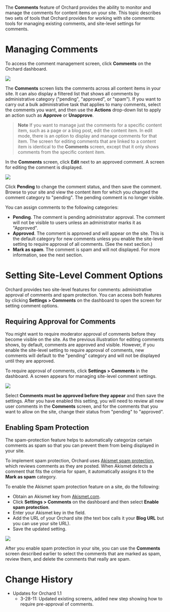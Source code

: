 
The **Comments** feature of Orchard provides the ability to monitor and manage the comments for content items on your site. This topic describes two sets of tools that Orchard provides for working with site comments: tools for managing existing comments, and site-level settings for comments.


# Managing Comments

To access the comment management screen, click **Comments** on the Orchard dashboard.

![](../Upload/screenshots_675/comments_dashboard_manage_675.png)

The **Comments** screen lists the comments across all content items in your site. It can also display a filtered list that shows all comments by administrative category ("pending", "approved", or "spam"). If you want to carry out a bulk administrative task that applies to many comments, select the comments you want, and then use the **Actions** drop-down list to apply an action such as **Approve** or **Unapprove**. 

> **Note** If you want to manage just the comments for a specific content item, such as a page or a blog post, edit the content item. In edit mode, there is an option to display and manage comments for that item. The screen for editing comments that are linked to a content item is identical to the **Comments** screen, except that it only shows comments from the specific content item.

In the **Comments** screen, click **Edit** next to an approved comment.  A screen for editing the comment is displayed. 

![](../Upload/screenshots_675/comments_editing_675.png)

Click **Pending** to change the comment status, and then save the comment.  Browse to your site and view the content item for which you changed the comment category to "pending".  The pending comment is no longer visible. 

You can assign comments to the following categories:

* **Pending**. The comment is pending administrator approval. The comment will not be visible to users unless an administrator marks it as "Approved".
* **Approved**. The comment is approved and will appear on the site. This is the default category for new comments unless you enable the site-level setting to require approval of all comments. (See the next section.) 
* **Mark as spam**. The comment is spam and will not displayed. For more information, see the next section.  

# Setting Site-Level Comment Options

Orchard provides two site-level features for comments: administrative approval of comments and spam protection. You can access both features by clicking **Settings > Comments** on the dashboard to open the screen for setting comment options. 

## Requiring Approval for Comments

You might want to require moderator approval of comments before they become visible on the site. As the previous illustration for editing comments shows, by default, comments are approved and visible. However, if you enable the site-level setting to require approval of comments, new comments will default to the "pending" category and will not be displayed until they are approved.

To require approval of comments, click **Settings > Comments** in the dashboard. A screen appears for managing site-level comment settings. 

![](../Upload/screenshots_675/comments_sitewide_settings_675.png)

Select **Comments must be approved before they appear** and then save the settings.  After you have enabled this setting, you will need to review all new user comments in the **Comments** screen, and for the comments that you want to allow on the site, change their status from "pending" to "approved". 

## Enabling Spam Protection

The spam-protection feature helps to automatically categorize certain comments as spam so that you can prevent them from being displayed in your site. 

To implement spam protection, Orchard uses [Akismet spam protection](http://akismet.com/), which reviews comments as they are posted. When Akismet detects a comment that fits the criteria for spam, it automatically assigns it to the **Mark as spam** category. 

To enable the Akismet spam protection feature on a site, do the following:

* Obtain an Akismet key from [Akismet.com](http://akismet.com/). 
* Click **Settings > Comments** on the dashboard and then select **Enable spam protection**.
* Enter your Akismet key in the field.
* Add the URL of your Orchard site (the text box calls it your **Blog URL** but you can use your site URL). 
* Save the updated setting.

![](../Upload/screenshots_675/comments_sitewide_settings_2_675.png)

After you enable spam protection in your site, you can use the **Comments** screen described earlier to select the comments that are marked as spam, review them, and delete the comments that really are spam.

  
  
  

# Change History
* Updates for Orchard 1.1
    * 3-28-11:  Updated existing screens, added new step showing how to require pre-approval of comments. 



